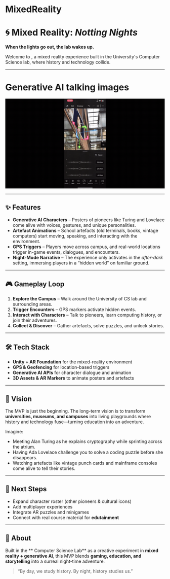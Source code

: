 # MixedReality

# 🌀 Mixed Reality: *Notting Nights*

**When the lights go out, the lab wakes up.**

Welcome to , a mixed reality experience built in the University's Computer Science lab, where history and technology collide.

---


#  Generative AI talking images 
![Image 1](gif/clip.gif) 







---



## ✨ Features

* **Generative AI Characters** – Posters of pioneers like Turing and Lovelace come alive with voices, gestures, and unique personalities.
* **Artefact Animations** – School artefacts (old terminals, books, vintage computers) start moving, speaking, and interacting with the environment.
* **GPS Triggers** – Players move across campus, and real-world locations trigger in-game events, dialogues, and encounters.
* **Night-Mode Narrative** – The experience only activates in the *after-dark* setting, immersing players in a “hidden world” on familiar ground.

---

## 🎮 Gameplay Loop

1. **Explore the Campus** – Walk around the University of  CS lab and surrounding areas.
2. **Trigger Encounters** – GPS markers activate hidden events.
3. **Interact with Characters** – Talk to pioneers, learn computing history, or join their adventures.
4. **Collect & Discover** – Gather artefacts, solve puzzles, and unlock stories.

---

## 🛠️ Tech Stack

* **Unity + AR Foundation** for the mixed-reality environment
* **GPS & Geofencing** for location-based triggers
* **Generative AI APIs** for character dialogue and animation
* **3D Assets & AR Markers** to animate posters and artefacts

---

## 🌌 Vision

The MVP is just the beginning. The long-term vision is to transform **universities, museums, and campuses** into living playgrounds where history and technology fuse—turning education into an adventure.

Imagine:

* Meeting Alan Turing as he explains cryptography while sprinting across the atrium.
* Having Ada Lovelace challenge you to solve a coding puzzle before she disappears.
* Watching artefacts like vintage punch cards and mainframe consoles come alive to tell their stories.

---

## 🚀 Next Steps

* Expand character roster (other pioneers & cultural icons)
* Add multiplayer experiences
* Integrate AR puzzles and minigames
* Connect with real course material for **edutainment**

---

## 📍 About

Built in the ** Computer Science Lab** as a creative experiment in **mixed reality + generative AI**, this MVP blends **gaming, education, and storytelling** into a surreal night-time adventure.

> “By day, we study history. By night, history studies us.”


